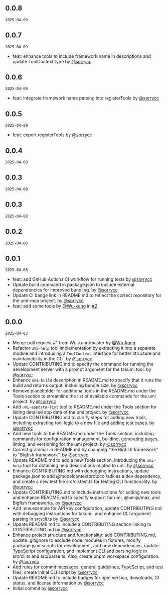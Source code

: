 ## 0.0.8

`2025-04-09`


## 0.0.7

`2025-04-09`

- feat: enhance tools to include framework name in descriptions and update ToolContext type by [@sorrycc](https://github.com/sorrycc)


## 0.0.6

`2025-04-09`

- feat: integrate framework name parsing into registerTools by [@sorrycc](https://github.com/sorrycc)


## 0.0.5

`2025-04-09`

- feat: export registerTools by [@sorrycc](https://github.com/sorrycc)


## 0.0.4

`2025-04-08`


## 0.0.3

`2025-04-08`


## 0.0.3

`2025-04-08`


## 0.0.2

`2025-04-08`


## 0.0.1

`2025-04-08`

- feat: add GitHub Actions CI workflow for running tests by [@sorrycc](https://github.com/sorrycc)
- Update build command in package.json to include external dependencies for improved bundling. by [@sorrycc](https://github.com/sorrycc)
- Update CI badge link in README.md to reflect the correct repository for the umi-mcp project. by [@sorrycc](https://github.com/sorrycc)
- feat: add some tools by [@Wu-kung](https://github.com/Wu-kung) in [#2](https://github.com/umijs/umi-mcp/pull/2)


## 0.0.0

`2025-04-03`

- Merge pull request #1 from Wu-kung/master by [@Wu-kung](https://github.com/Wu-kung)
- Refactor `umi-help` tool implementation by extracting it into a separate module and introducing a `ToolContext` interface for better structure and maintainability in the CLI. by [@sorrycc](https://github.com/sorrycc)
- Update CONTRIBUTING.md to specify the command for running the development server with a prompt argument for the takumi tool. by [@sorrycc](https://github.com/sorrycc)
- Enhance `umi-build` description in README.md to specify that it runs the build and returns output, including bundle size. by [@sorrycc](https://github.com/sorrycc)
- Remove placeholder for additional tools in the README.md under the Tools section to streamline the list of available commands for the umi project. by [@sorrycc](https://github.com/sorrycc)
- Add `umi-appdata-list` tool to README.md under the Tools section for listing detailed app data of the umi project. by [@sorrycc](https://github.com/sorrycc)
- Update CONTRIBUTING.md to clarify steps for adding new tools, including extracting tool logic to a new file and adding test cases. by [@sorrycc](https://github.com/sorrycc)
- Add new tools to the README.md under the Tools section, including commands for configuration management, building, generating pages, linting, and versioning for the umi project. by [@sorrycc](https://github.com/sorrycc)
- Correct grammar in README.md by changing "the Bigfish framework" to "Bigfish framework". by [@sorrycc](https://github.com/sorrycc)
- Update README.md to add a new Tools section, introducing the `umi-help` tool for obtaining help descriptions related to umi. by [@sorrycc](https://github.com/sorrycc)
- Enhance CONTRIBUTING.md with debugging instructions, update package.json to add @modelcontextprotocol/sdk as a dev dependency, and create a new test file src/cli.test.ts for testing CLI functionality. by [@sorrycc](https://github.com/sorrycc)
- Update CONTRIBUTING.md to include instructions for adding new tools and enhance README.md to specify support for umi, @umijs/max, and Bigfish frameworks. by [@sorrycc](https://github.com/sorrycc)
- Add .env.example for API key configuration, update CONTRIBUTING.md with debugging instructions for takumi, and enhance CLI argument parsing in src/cli.ts by [@sorrycc](https://github.com/sorrycc)
- Update README.md to include a CONTRIBUTING section linking to CONTRIBUTING.md by [@sorrycc](https://github.com/sorrycc)
- Enhance project structure and functionality: add CONTRIBUTING.md, update .gitignore to exclude node_modules in fixtures, modify package.json scripts for development, add new dependencies, update TypeScript configuration, and implement CLI and parsing logic in src/cli.ts and src/parse.ts. Also, create pnpm workspace configuration. by [@sorrycc](https://github.com/sorrycc)
- Add rules for commit messages, general guidelines, TypeScript, and test files; create initial CLI script by [@sorrycc](https://github.com/sorrycc)
- Update README.md to include badges for npm version, downloads, CI status, and license information by [@sorrycc](https://github.com/sorrycc)
- Initial commit by [@sorrycc](https://github.com/sorrycc)


